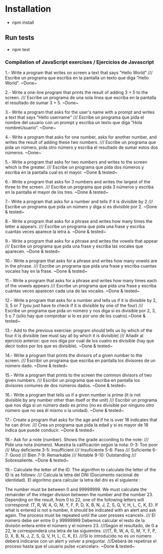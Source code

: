 # Installation

- npm install

## Run tests

- npm test

### Compilation of JavaScript exercises / Ejercicios de Javascript

1.- Write a program that writes on screen a text that says "Hello World" /// Escribe un programa que escriba en la pantalla un texto que diga “Hello World”. ~Done~

2.- Write a one-line program that prints the result of adding 3 + 5 to the screen. /// Escribe un programa de una sola línea que escriba en la pantalla el resultado de sumar 3 + 5. ~Done~

3.- Write a program that asks for the user's name with a prompt and writes a text that says "Hello username" /// Escribe un programa que pida el nombre del usuario con un prompt y escriba un texto que diga “Hola nombreUsuario”.  ~Done~

4.- Write a program that asks for one number, asks for another number, and writes the result of adding these two numbers. /// Escribe un programa que pida un número, pida otro número y escriba el resultado de sumar estos dos números. ~Done~

5.- Write a program that asks for two numbers and writes to the screen which is the greater. /// Escribe un programa que pida dos números y escriba en la pantalla cual es el mayor. ~Done & tested~

6.- Write a program that asks for 3 numbers and writes the largest of the three to the screen. /// Escribe un programa que pida 3 números y escriba en la pantalla el mayor de los tres. ~Done & tested~

7.- Write a program that asks for a number and tells if it is divisible by 2 /// Escribe un programa que pida un número y diga si es divisible por 2. ~Done & tested~

8.- Write a program that asks for a phrase and writes how many times the letter a appears. /// Escribe un programa que pida una frase y escriba cuantas veces aparece la letra a. ~Done & tested~

9.- Write a program that asks for a phrase and writes the vowels that appear /// Escribe un programa que pida una frase y escriba las vocales que aparecen. ~Done & tested~

10.- Write a program that asks for a phrase and writes how many vowels are in the phrase. /// Escribe un programa que pida una frase y escriba cuantas vocales hay en la frase. ~Done & tested~

11.- Write a program that asks for a phrase and writes how many times each of the vowels appears /// Escribe un programa que pida una frase y escriba cuántas veces aparecen cada una de las vocales. ~Done & tested~

12.- Write a program that asks for a number and tells us if it is divisible by 2, 3, 5 or 7 (you just have to check if it is divisible by one of the four) /// Escribe un programa que pida un número y nos diga si es divisible por 2, 3, 5 o 7 (sólo hay que comprobar si lo es por uno de los cuatro).~Done & tested~

13.- Add to the previous exercise: program should tells us by which of the four it is divisible (we must say all by which it is divisible) /// Añadir al ejercicio anterior: que nos diga por cuál de los cuatro es divisible (hay que decir todos por los que es divisible). ~Done & tested~

14.- Write a program that prints the divisors of a given number to the screen. /// Escribir un programa que escriba en pantalla los divisores de un número dado. ~Done & tested~

15.- Write a program that prints to the screen the common divisors of two given numbers. /// Escribir un programa que escriba en pantalla los divisores comunes de dos números dados. ~Done & tested~

16.- Write a program that tells us if a given number is prime (it is not divisible by any number other than itself or the unit) /// Escribir un programa que nos diga si un número dado es primo (no es divisible por ninguno otro número que no sea él mismo o la unidad). ~Done & tested~

17.- Create a program that asks for the age and if he is over 18 indicates that he can drive. /// Crea un programa que pida la edad y si es mayor de 18 indica que puede conducir. ~Done & tested~

18.- Ask for a note (number). Shows the grade according to the note: /// Pide una nota (número). Muestra la calificación según la nota: 0-3: Too poor /// Muy deficiente 3-5: Insufficient /// Insuficiente 5-6: Pass /// Suficiente 6-7: Good /// Bien 7-9: Remarkable /// Notable 9-10: Outstanding /// Sobresaliente. ~Done & tested~

19.- Calculate the letter of the ID. The algorithm to calculate the letter of the ID is as follows: /// Calcula la letra del DNI (Documento nacional de identidad). El algoritmo para calcular la letra del dni es el siguiente :

The number must be between 0 and 99999999.
We must calculate the remainder of the integer division between the number and the number 23.
Depending on the result, from 0 to 22, one of the following letters will correspond:
(T, R, W, A, G, M, Y, F, P, D, X, B, N, J, Z, S, Q, V, H, L, C, K, E).
If what is entered is not a number, it should be indicated with an alert and ask again.
The process must be repeated until the user presses «cancel».
/// El número debe ser entre 0 y 99999999 Debemos calcular el resto de la división entera entre el número y el número 23.
///Según el resultado, de 0 a 22, le corresponderá una letra de las siguientes:
///(T, R, W, A, G, M, Y, F, P, D, X, B, N, J, Z, S, Q, V, H, L, C, K, E).
///Si lo introducido no es un número deberá indicarse con un alert y volver a preguntar.
///Deberá de repetirse el proceso hasta que el usuario pulse «cancelar». ~Done & tested~
